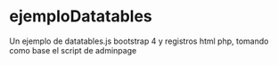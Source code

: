 # ejemploDatatables
Un ejemplo de datatables.js bootstrap 4 y registros html php, tomando como base el script de adminpage
